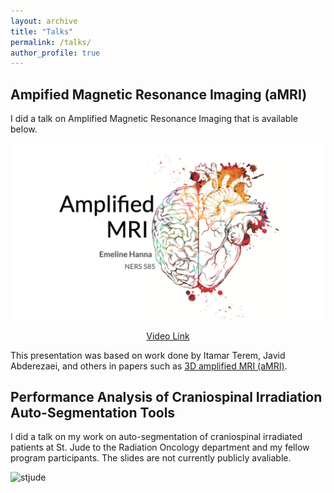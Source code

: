 ```yaml
---
layout: archive
title: "Talks"
permalink: /talks/
author_profile: true
---
```


## Ampified Magnetic Resonance Imaging (aMRI)

I did a talk on Amplified Magnetic Resonance Imaging that is available below. 

![aMRI](../files/aMRI.png)

<div markdown="0" align="center">
    <a href="https://youtu.be/9aX548cl8bA" class="btn btn--info">Video Link</a>
</div>

This presentation was based on work done by Itamar Terem, Javid Abderezaei, and others in papers such as [3D amplified MRI (aMRI)](https://pubmed.ncbi.nlm.nih.gov/33949713/). 

## Performance Analysis of Craniospinal Irradiation Auto-Segmentation Tools

I did a talk on my work on auto-segmentation of craniospinal irradiated patients at St. Jude to the Radiation Oncology department and my fellow program participants. The slides are not currently publicly avaliable.

![stjude](../files/st_jue.png)